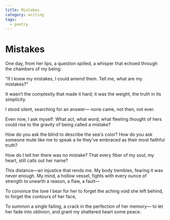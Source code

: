 ```yaml
---
title: Mistakes
category: writing
tags:
  - poetry
---
```

# Mistakes

One day, from her lips, a question spilled, a whisper that echoed through the chambers of my being:

"If I knew my mistakes, I could amend them. Tell me, what are my mistakes?"

It wasn’t the complexity that made it hard; it was the weight, the truth in its simplicity.

I stood silent, searching for an answer— none came, not then, not ever.

Even now, I ask myself: What act, what word, what fleeting thought of hers could rise to the gravity of being called a mistake?

How do you ask the blind to describe the sea's color? How do you ask someone mute like me to speak a lie they've embraced as their most faithful truth?

How do I tell her there was no mistake? That every fiber of my soul, my heart, still calls out her name?

This distance—an injustice that rends me. My body trembles, fearing it was never enough. My mind, a hollow vessel, fights with every ounce of strength to unearth a reason, a flaw, a fault—

To convince the love I bear for her to forget the aching void she left behind, to forget the contours of her face,

To summon a single failing, a crack in the perfection of her memory— to let her fade into oblivion, and grant my shattered heart some peace.